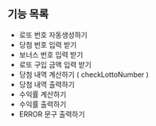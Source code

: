 ## 기능 목록
- 로또 번호 자동생성하기
- 당첨 번호 입력 받기
- 보너스 번호 입력 받기
- 로또 구입 금액 입력 받기
- 당첨 내역 계산하기 ( checkLottoNumber )
- 당첨 내역 출력하기
- 수익률 계산하기
- 수익률 출력하기
- ERROR 문구 출력하기